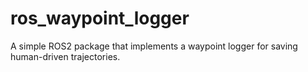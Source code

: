# ros_waypoint_logger
A simple ROS2 package that implements a waypoint logger for saving human-driven trajectories.

